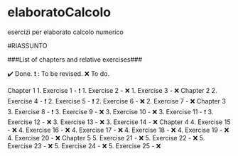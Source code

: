 # elaboratoCalcolo
esercizi per elaborato calcolo numerico

#RIASSUNTO 

###List of chapters and relative exercises###

:heavy_check_mark: Done.
:heavy_exclamation_mark: : To be revised.
:x: To do.

 Chapter 1
    1. Exercise 1 - :heavy_exclamation_mark:
    1. Exercise 2 - :x:
    1. Exercise 3 - :x:
Chapter 2
    2. Exercise 4 - :heavy_exclamation_mark:
    2. Exercise 5 - :heavy_exclamation_mark:
    2. Exercise 6 - :x:
    2. Exercise 7 - :x:
Chapter 3
    3. Exercise 8 - :heavy_exclamation_mark:
    3. Exercise 9 - :x:
    3. Exercise 10 - :x:
    3. Exercise 11 - :heavy_exclamation_mark:
    3. Exercise 12 - :x:
    3. Exercise 13 - :x:
    3. Exercise 14 - :x:
Chapter 4
    4. Exercise 15 - :x:
    4. Exercise 16 - :x:
    4. Exercise 17 - :x:
    4. Exercise 18 - :x:
    4. Exercise 19 - :x:
    4. Exercise 20 - :x:
Chapter 5
    5. Exercise 21 - :x:
    5. Exercise 22 - :x:
    5. Exercise 23 - :x:
    5. Exercise 24 - :x:
    5. Exercise 25 - :x:
   
